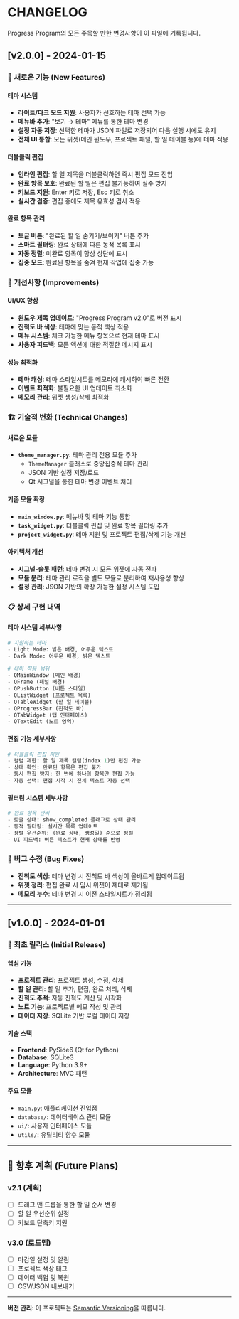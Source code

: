 # CHANGELOG

Progress Program의 모든 주목할 만한 변경사항이 이 파일에 기록됩니다.

## [v2.0.0] - 2024-01-15

### 🎉 새로운 기능 (New Features)

#### 테마 시스템
- **라이트/다크 모드 지원**: 사용자가 선호하는 테마 선택 가능
- **메뉴바 추가**: "보기 → 테마" 메뉴를 통한 테마 변경
- **설정 자동 저장**: 선택한 테마가 JSON 파일로 저장되어 다음 실행 시에도 유지
- **전체 UI 통합**: 모든 위젯(메인 윈도우, 프로젝트 패널, 할 일 테이블 등)에 테마 적용

#### 더블클릭 편집
- **인라인 편집**: 할 일 제목을 더블클릭하면 즉시 편집 모드 진입
- **완료 항목 보호**: 완료된 할 일은 편집 불가능하여 실수 방지
- **키보드 지원**: Enter 키로 저장, Esc 키로 취소
- **실시간 검증**: 편집 중에도 제목 유효성 검사 적용

#### 완료 항목 관리
- **토글 버튼**: "완료된 할 일 숨기기/보이기" 버튼 추가
- **스마트 필터링**: 완료 상태에 따른 동적 목록 표시
- **자동 정렬**: 미완료 항목이 항상 상단에 표시
- **집중 모드**: 완료된 항목을 숨겨 현재 작업에 집중 가능

### 🔧 개선사항 (Improvements)

#### UI/UX 향상
- **윈도우 제목 업데이트**: "Progress Program v2.0"로 버전 표시
- **진척도 바 색상**: 테마에 맞는 동적 색상 적용
- **메뉴 시스템**: 체크 가능한 메뉴 항목으로 현재 테마 표시
- **사용자 피드백**: 모든 액션에 대한 적절한 메시지 표시

#### 성능 최적화
- **테마 캐싱**: 테마 스타일시트를 메모리에 캐시하여 빠른 전환
- **이벤트 최적화**: 불필요한 UI 업데이트 최소화
- **메모리 관리**: 위젯 생성/삭제 최적화

### 🏗️ 기술적 변화 (Technical Changes)

#### 새로운 모듈
- **`theme_manager.py`**: 테마 관리 전용 모듈 추가
  - `ThemeManager` 클래스로 중앙집중식 테마 관리
  - JSON 기반 설정 저장/로드
  - Qt 시그널을 통한 테마 변경 이벤트 처리

#### 기존 모듈 확장
- **`main_window.py`**: 메뉴바 및 테마 기능 통합
- **`task_widget.py`**: 더블클릭 편집 및 완료 항목 필터링 추가
- **`project_widget.py`**: 테마 지원 및 프로젝트 편집/삭제 기능 개선

#### 아키텍처 개선
- **시그널-슬롯 패턴**: 테마 변경 시 모든 위젯에 자동 전파
- **모듈 분리**: 테마 관리 로직을 별도 모듈로 분리하여 재사용성 향상
- **설정 관리**: JSON 기반의 확장 가능한 설정 시스템 도입

### 📋 상세 구현 내역

#### 테마 시스템 세부사항
```python
# 지원하는 테마
- Light Mode: 밝은 배경, 어두운 텍스트
- Dark Mode: 어두운 배경, 밝은 텍스트

# 테마 적용 범위
- QMainWindow (메인 배경)
- QFrame (패널 배경)
- QPushButton (버튼 스타일)
- QListWidget (프로젝트 목록)
- QTableWidget (할 일 테이블)
- QProgressBar (진척도 바)
- QTabWidget (탭 인터페이스)
- QTextEdit (노트 영역)
```

#### 편집 기능 세부사항
```python
# 더블클릭 편집 지원
- 컬럼 제한: 할 일 제목 컬럼(index 1)만 편집 가능
- 상태 확인: 완료된 항목은 편집 불가
- 동시 편집 방지: 한 번에 하나의 항목만 편집 가능
- 자동 선택: 편집 시작 시 전체 텍스트 자동 선택
```

#### 필터링 시스템 세부사항
```python
# 완료 항목 관리
- 토글 상태: show_completed 플래그로 상태 관리
- 동적 필터링: 실시간 목록 업데이트
- 정렬 우선순위: (완료 상태, 생성일) 순으로 정렬
- UI 피드백: 버튼 텍스트가 현재 상태를 반영
```

### 🐛 버그 수정 (Bug Fixes)
- **진척도 색상**: 테마 변경 시 진척도 바 색상이 올바르게 업데이트됨
- **위젯 정리**: 편집 완료 시 임시 위젯이 제대로 제거됨
- **메모리 누수**: 테마 변경 시 이전 스타일시트가 정리됨

---

## [v1.0.0] - 2024-01-01

### 🎉 최초 릴리스 (Initial Release)

#### 핵심 기능
- **프로젝트 관리**: 프로젝트 생성, 수정, 삭제
- **할 일 관리**: 할 일 추가, 편집, 완료 처리, 삭제
- **진척도 추적**: 자동 진척도 계산 및 시각화
- **노트 기능**: 프로젝트별 메모 작성 및 관리
- **데이터 저장**: SQLite 기반 로컬 데이터 저장

#### 기술 스택
- **Frontend**: PySide6 (Qt for Python)
- **Database**: SQLite3
- **Language**: Python 3.9+
- **Architecture**: MVC 패턴

#### 주요 모듈
- `main.py`: 애플리케이션 진입점
- `database/`: 데이터베이스 관리 모듈
- `ui/`: 사용자 인터페이스 모듈
- `utils/`: 유틸리티 함수 모듈

---

## 🔮 향후 계획 (Future Plans)

### v2.1 (계획)
- [ ] 드래그 앤 드롭을 통한 할 일 순서 변경
- [ ] 할 일 우선순위 설정
- [ ] 키보드 단축키 지원

### v3.0 (로드맵)
- [ ] 마감일 설정 및 알림
- [ ] 프로젝트 색상 태그
- [ ] 데이터 백업 및 복원
- [ ] CSV/JSON 내보내기

---

**버전 관리**: 이 프로젝트는 [Semantic Versioning](https://semver.org/)을 따릅니다. 